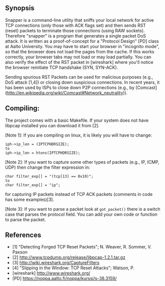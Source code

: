 ## Synopsis

Snapper is a command-line utility that sniffs your local network for active
TCP connections (only those with ACK flags set) and then sends RST (reset)
packets to terminate those connections (using RAW sockets). Therefore
"snapper" is a program that generates a single packet DoS attack. It is
written as a proof-of-concept for a "Protocol Design" [PD] class at Aalto
University. You may have to start your browser in "incognito mode", so that
the browser does not load the pages from the cache. If this works
correctly, your browser tabs may not load or may load partially. You can
also verify the effect of the RST packet in [wireshark] where you'll notice
the browser reinitiate TCP handshake (SYN, SYN-ACK).

Sending spurious RST Packets can be used for malicious purposes 
(e.g., DoS attack [1,4]) or closing down suspicious connections. In recent years, 
it has been used by ISPs to close down P2P connections (e.g., by [Comcast]
(http://en.wikipedia.org/wiki/Comcast#Network_neutrality)).

## Compiling:
The project comes with a basic Makefile. If your system does not have
libpcap installed you can download it from [2]. 

[Note 1]: If you are compiling on linux, it is likely you will have to
change:
```
iph->ip_len = (IPTCPHDRSIZE);
to
iph->ip_len = htons(IPTCPHDRSIZE);
```

[Note 2]: If you want to capture some other types of packets (e.g., IP,
ICMP, UDP) then change the filter expression in: 
```
char filter_exp[] = "(tcp[13] == 0x10)";
to 
char filter_exp[] = "ip";
```
for capturing IP packets instead of TCP ACK packets (comments in code has
some examples)[3].

[Note 3]: If you want to parse a packet look at `got_packet()` there is a
switch case that parses the protocol field. You can add your own code or
function to parse the packet.

## References
- [1] "Detecting Forged TCP Reset Packets"; N. Weaver, R. Sommer, V. Paxson
- [2] http://www.tcpdump.org/release/libpcap-1.2.1.tar.gz
- [3] http://wiki.wireshark.org/CaptureFilters
- [4] "Slipping in the Window: TCP Reset Attacks"; Watson, P.
- [wireshark] http://www.wireshark.org/
- [PD] https://noppa.aalto.fi/noppa/kurssi/s-38.3159/
